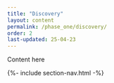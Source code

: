 ```yaml
---
title: "Discovery"
layout: content
permalink: /phase_one/discovery/
order: 2
last-updated: 25-04-23
---
```


Content here

{%- include section-nav.html -%}
